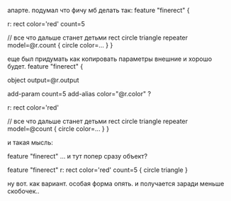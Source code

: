  апарте. подумал что фичу мб делать так:
 feature "finerect" {

   r: rect color='red' count=5

   // все что дальше станет детьми rect
   circle
   triangle
   repeater model=@r.count {
     circle color=...
   }
 }

 еще был придумать как копировать параметры внешние и хорошо будет.
 feature "finerect" {

   object output=@r.output

   add-param count=5
   add-alias color="@r.color" ?

   r: rect color='red'

   // все что дальше станет детьми rect
   circle
   triangle
   repeater model=@count {
     circle color=...
   }
 }

и такая мысль:

 feature "finerect" ... и тут попер сразу объект?

 feature "finerect"
	r: rect color='red' count=5 {
	  circle
	  triangle
	}

ну вот. как вариант. особая форма опять. и получается заради меньше скобочек..